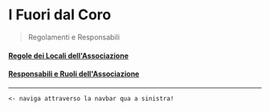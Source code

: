 # I Fuori dal Coro

> Regolamenti e Responsabili

#### [Regole dei Locali dell'Associazione](reg_locali.md)

#### [Responsabili e Ruoli dell'Associazione](res_associazione.md)

----

`<- naviga attraverso la navbar qua a sinistra!`
